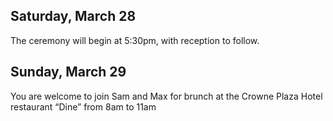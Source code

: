 ## Saturday, March 28

The ceremony will begin at 5:30pm, with reception to follow.

## Sunday, March 29

You are welcome to join Sam and Max for brunch at the Crowne Plaza
Hotel restaurant “Dine” from 8am to 11am
